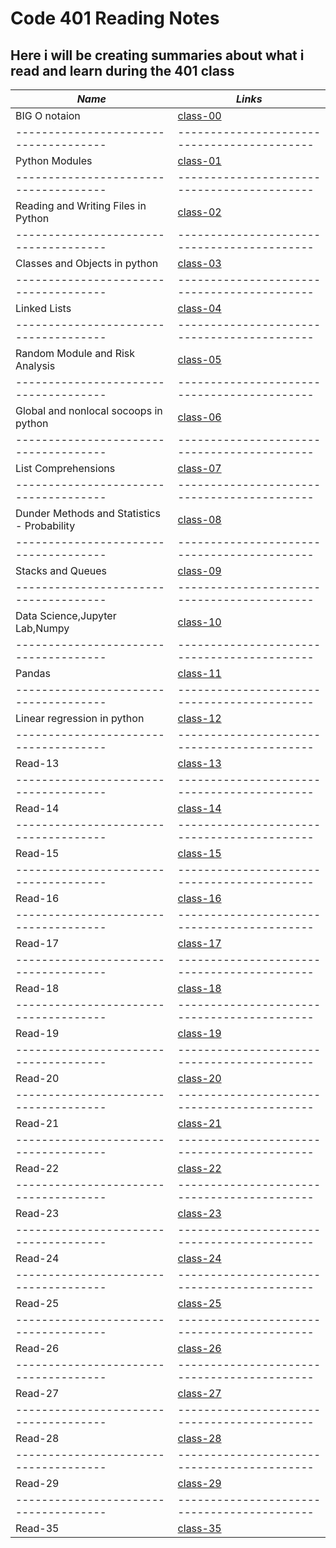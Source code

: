 # Code 401 Reading Notes

## Here i will be creating summaries about what i read and learn during the 401 class

***Name***                           | *Links*
-------------------------------------|-------------------------------------------
BIG O notaion                        | [class-00](https://obiorbitalstar.github.io/401-Reading-Notes/Class-00)
-------------------------------------|-------------------------------------------
Python Modules                       | [class-01](https://obiorbitalstar.github.io/401-Reading-Notes/Class-01)
-------------------------------------|-------------------------------------------
Reading and Writing Files in Python  | [class-02](https://obiorbitalstar.github.io/401-Reading-Notes/Class-02)
-------------------------------------|-------------------------------------------
Classes and Objects in python        | [class-03](https://obiorbitalstar.github.io/401-Reading-Notes/Class-03)
-------------------------------------|-------------------------------------------
Linked Lists                         | [class-04](https://obiorbitalstar.github.io/401-Reading-Notes/Class-04)
-------------------------------------|-------------------------------------------
Random Module and Risk Analysis      | [class-05](https://obiorbitalstar.github.io/401-Reading-Notes/Class-05)
-------------------------------------|-------------------------------------------
Global and nonlocal socoops in python| [class-06](https://obiorbitalstar.github.io/401-Reading-Notes/Class-06)
-------------------------------------|-------------------------------------------
List Comprehensions                  | [class-07](https://obiorbitalstar.github.io/401-Reading-Notes/Class-07)
-------------------------------------|-------------------------------------------
Dunder Methods and Statistics - Probability| [class-08](https://obiorbitalstar.github.io/401-Reading-Notes/Class-08)
-------------------------------------|-------------------------------------------
Stacks and Queues                    | [class-09](https://obiorbitalstar.github.io/401-Reading-Notes/Class-09)
-------------------------------------|-------------------------------------------
Data Science,Jupyter Lab,Numpy       | [class-10](https://obiorbitalstar.github.io/401-Reading-Notes/Class-10)
-------------------------------------|-------------------------------------------
Pandas                               | [class-11](https://obiorbitalstar.github.io/401-Reading-Notes/Class-11)
-------------------------------------|-------------------------------------------
Linear regression in python          | [class-12](https://obiorbitalstar.github.io/401-Reading-Notes/Class-12) 
-------------------------------------|-------------------------------------------
Read-13                              | [class-13]()
-------------------------------------|-------------------------------------------
Read-14                              | [class-14]()
-------------------------------------|-------------------------------------------
Read-15                              | [class-15]()
-------------------------------------|-------------------------------------------
Read-16                              | [class-16]()
-------------------------------------|-------------------------------------------
Read-17                              | [class-17]()
-------------------------------------|-------------------------------------------
Read-18                              | [class-18]()
-------------------------------------|-------------------------------------------
Read-19                              | [class-19]()
-------------------------------------|-------------------------------------------
Read-20                              | [class-20]()
-------------------------------------|-------------------------------------------
Read-21                              | [class-21]()
-------------------------------------|-------------------------------------------
Read-22                              | [class-22]()
-------------------------------------|-------------------------------------------
Read-23                              | [class-23]()
-------------------------------------|-------------------------------------------
Read-24                              | [class-24]()
-------------------------------------|-------------------------------------------
Read-25                              | [class-25]()
-------------------------------------|-------------------------------------------
Read-26                              | [class-26]()
-------------------------------------|-------------------------------------------
Read-27                              | [class-27]()
-------------------------------------|-------------------------------------------
Read-28                              | [class-28]()
-------------------------------------|-------------------------------------------
Read-29                              | [class-29]()
-------------------------------------|-------------------------------------------
Read-35                              | [class-35]()